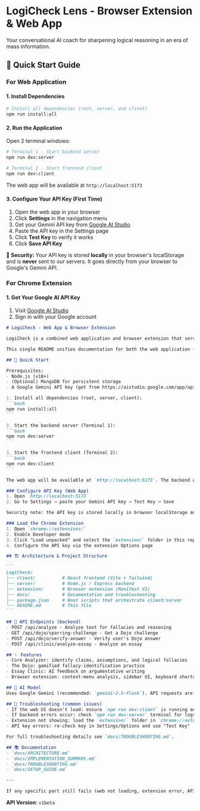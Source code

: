 # LogiCheck Lens - Browser Extension & Web App

Your conversational AI coach for sharpening logical reasoning in an era of mass information.

## 🚀 Quick Start Guide

### For Web Application

#### 1. Install Dependencies

```bash
# Install all dependencies (root, server, and client)
npm run install:all
```

#### 2. Run the Application

Open 2 terminal windows:

```bash
# Terminal 1 - Start backend server
npm run dev:server

# Terminal 2 - Start frontend client
npm run dev:client
```

The web app will be available at `http://localhost:5173`

#### 3. Configure Your API Key (First Time)

1. Open the web app in your browser
2. Click **Settings** in the navigation menu
3. Get your Gemini API key from [Google AI Studio](https://aistudio.google.com/app/apikey)
4. Paste the API key in the Settings page
5. Click **Test Key** to verify it works
6. Click **Save API Key**

**🔐 Security:** Your API key is stored **locally** in your browser's localStorage and is **never** sent to our servers. It goes directly from your browser to Google's Gemini API.

### For Chrome Extension

#### 1. Get Your Google AI API Key

1. Visit [Google AI Studio](https://aistudio.google.com/app/apikey)
2. Sign in with your Google account
````markdown
# LogiCheck - Web App & Browser Extension

LogiCheck is a combined web application and browser extension that serves as a conversational AI coach for sharpening logical reasoning, identifying fallacies and biases, and improving argumentative writing.

This single README unifies documentation for both the web application (React + Vite frontend, Node.js backend) and the browser extension (Manifest V3).

## 🚀 Quick Start

Prerequisites:
- Node.js (v18+)
- (Optional) MongoDB for persistent storage
- A Google Gemini API key (get from https://aistudio.google.com/app/apikey)

1. Install all dependencies (root, server, client):
```bash
npm run install:all
```

2. Start the backend server (Terminal 1):
```bash
npm run dev:server
```

3. Start the frontend client (Terminal 2):
```bash
npm run dev:client
```

The web app will be available at `http://localhost:5173`. The backend API runs on `http://localhost:5000` by default.

### Configure API Key (Web App)
1. Open `http://localhost:5173`
2. Go to Settings → paste your Gemini API key → Test Key → Save

Security note: the API key is stored locally in browser localStorage and is NOT uploaded to any server.

### Load the Chrome Extension
1. Open `chrome://extensions/`
2. Enable Developer mode
3. Click "Load unpacked" and select the `extension/` folder in this repo
4. Configure the API key via the extension Options page

## 🏗️ Architecture & Project Structure

```
LogiCheck/
├── client/          # React frontend (Vite + Tailwind)
├── server/          # Node.js / Express backend
├── extension/       # Browser extension (Manifest V3)
├── docs/            # Documentation and troubleshooting
├── package.json     # Root scripts that orchestrate client/server
└── README.md        # This file
```

## 🔌 API Endpoints (backend)
- POST /api/analyze - Analyze text for fallacies and reasoning
- GET /api/dojo/sparring-challenge - Get a Dojo challenge
- POST /api/dojo/verify-answer - Verify user's Dojo answer
- POST /api/clinic/analyze-essay - Analyze an essay

## ✨ Features
- Core Analyzer: identify claims, assumptions, and logical fallacies
- The Dojo: gamified fallacy-identification practice
- Essay Clinic: AI feedback on argumentative writing
- Browser extension: context-menu analysis, sidebar UI, keyboard shortcut

## 🧠 AI Model
Uses Google Gemini (recommended: `gemini-2.5-flash`). API requests are proxied from the client to Gemini or directly from the extension depending on configuration.

## 🔧 Troubleshooting (common issues)
- If the web UI doesn't load: ensure `npm run dev:client` is running and open `http://localhost:5173`
- If backend errors occur: check `npm run dev:server` terminal for logs (server runs on port 5000)
- Extension not showing: load the `extension/` folder in `chrome://extensions/` with Developer mode on
- API key errors: re-check key in Settings/Options and use "Test Key"

For full troubleshooting details see `docs/TROUBLESHOOTING.md`.

## 📚 Documentation
- `docs/ARCHITECTURE.md`
- `docs/IMPLEMENTATION_SUMMARY.md`
- `docs/TROUBLESHOOTING.md`
- `docs/SETUP_GUIDE.md`

---

If any specific part still fails (web not loading, extension error, API issues), paste the terminal or browser console error here and I will help debug.

````
**API Version**: `v1beta`
